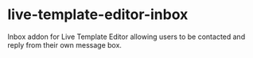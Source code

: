 # live-template-editor-inbox
Inbox addon for Live Template Editor allowing users to be contacted and reply from their own message box.
